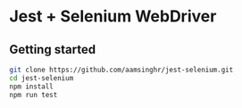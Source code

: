 # Jest + Selenium WebDriver

## Getting started

```bash
git clone https://github.com/aamsinghr/jest-selenium.git
cd jest-selenium
npm install
npm run test
```